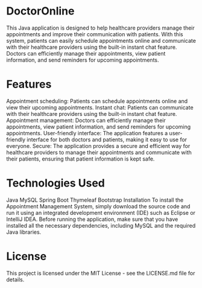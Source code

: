 # DoctorOnline
This Java application is designed to help healthcare providers manage their appointments and improve their communication with patients. With this system, patients can easily schedule appointments online and communicate with their healthcare providers using the built-in instant chat feature. Doctors can efficiently manage their appointments, view patient information, and send reminders for upcoming appointments.

# Features
Appointment scheduling: Patients can schedule appointments online and view their upcoming appointments.
Instant chat: Patients can communicate with their healthcare providers using the built-in instant chat feature.
Appointment management: Doctors can efficiently manage their appointments, view patient information, and send reminders for upcoming appointments.
User-friendly interface: The application features a user-friendly interface for both doctors and patients, making it easy to use for everyone.
Secure: The application provides a secure and efficient way for healthcare providers to manage their appointments and communicate with their patients, ensuring that patient information is kept safe.

# Technologies Used
Java
MySQL
Spring Boot
Thymeleaf
Bootstrap
Installation
To install the Appointment Management System, simply download the source code and run it using an integrated development environment (IDE) such as Eclipse or IntelliJ IDEA. Before running the application, make sure that you have installed all the necessary dependencies, including MySQL and the required Java libraries.

# License
This project is licensed under the MIT License - see the LICENSE.md file for details.
